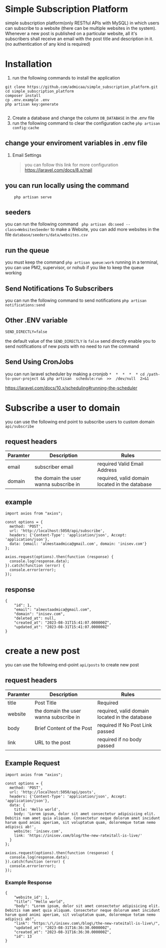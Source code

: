 # Simple Subscription Platform

simple subscription platform(only RESTful APIs with MySQL) in which users can subscribe to a website (there can be multiple websites in the system). Whenever a new post is published on a particular website, all it's subscribers shall receive an email with the post title and description in it. (no authentication of any kind is required)

# Installation

1. run the following commands to install the application

```
git clone https://github.com/admicaa/simple_subscription_platform.git
cd simple_subscription_platform
composer install
cp .env.example .env
php artisan key:generate


```

2. Create a database and change the column `DB_DATABASE` in the .env file
3. run the following command to clear the configuration cache
   `php artisan config:cache`

## change your enviroment variables in .env file

1. Email Settings
    > you can follow this link for more configuration https://laravel.com/docs/8.x/mail

## you can run locally using the command

```
	php artisan serve
```

## seeders

you can run the following command ` php artisan db:seed --class=WebsitesSeeder` to make a Website, you can add more websites in the file `database/seeders/data/websites.csv`

## run the queue

you must keep the command `php artisan queue:work` running in a terminal, you can use PM2, supervisor, or nohub if you like to keep the queue working

## Send Notifications To Subscribers

you can run the following command to send notifications
`php artisan notifications:send`

## Other .ENV variable

    SEND_DIRECTLY=false

the default value of the `SEND_DIRECTLY` is `false`
send directly enable you to send notifications of new posts with no need to run the command

## Send Using CronJobs

you can run laravel scheduler by making a cronjob
`*  *  *  *  * cd /path-to-your-project && php artisan  schedule:run  >>  /dev/null  2>&1`

https://laravel.com/docs/10.x/scheduling#running-the-scheduler

# Subscribe a user to domain

you can use the following end point to subscribe users to custom domain
`api/subscribe`

## request headers

| Paramter | Description                            | Rules                                          |
| -------- | -------------------------------------- | ---------------------------------------------- |
| email    | subscriber email                       | required Valid Email Address                   |
| domain   | the domain the user wanna subscribe in | required, valid domain located in the database |

## example

```
import axios from "axios";

const options = {
  method: 'POST',
  url: 'http://localhost:5050/api/subscribe',
  headers: {'Content-Type': 'application/json', Accept: 'application/json'},
  data: {email: 'almestaadmica@gmail.com', domain: 'inisev.com'}
};

axios.request(options).then(function (response) {
  console.log(response.data);
}).catch(function (error) {
  console.error(error);
});
```

## response

```
{
	"id": 1,
	"email": "almestaadmica@gmail.com",
	"domain": "inisev.com",
	"deleted_at": null,
	"created_at": "2023-08-31T15:41:07.000000Z",
	"updated_at": "2023-08-31T15:41:07.000000Z"
}
```

# create a new post

you can use the following end-point `api/posts` to create new post

## request headers

| Paramter | Description                            | Rules                                          |
| -------- | -------------------------------------- | ---------------------------------------------- |
| title    | Post Title                             | Required                                       |
| website  | the domain the user wanna subscribe in | required, valid domain located in the database |
| body     | Brief Content of the Post              | required If No Post Link passed                |
| link     | URL to the post                        | required if no body passed                     |

## Example Request

```
import axios from "axios";

const options = {
  method: 'POST',
  url: 'http://localhost:5050/api/posts',
  headers: {'Content-Type': 'application/json', Accept: 'application/json'},
  data: {
    title: 'Hello world',
    body: 'Lorem ipsum, dolor sit amet consectetur adipisicing elit. Debitis nam amet quia aliquam. Consectetur neque dolorum amet incidunt harum quod animi aperiam, sit voluptatum quam, doloremque totam nemo adipisci ab!',
    website: 'inisev.com',
    link: 'https://inisev.com/blog/the-new-rateitall-is-live/'
  }
};

axios.request(options).then(function (response) {
  console.log(response.data);
}).catch(function (error) {
  console.error(error);
});
```

### Example Response

```
{
	"website_id": 1,
	"title": "Hello world",
	"body": "Lorem ipsum, dolor sit amet consectetur adipisicing elit. Debitis nam amet quia aliquam. Consectetur neque dolorum amet incidunt harum quod animi aperiam, sit voluptatum quam, doloremque totam nemo adipisci ab!",
	"link": "https:\/\/inisev.com\/blog\/the-new-rateitall-is-live\/",
	"updated_at": "2023-08-31T16:36:30.000000Z",
	"created_at": "2023-08-31T16:36:30.000000Z",
	"id": 13
}
```

